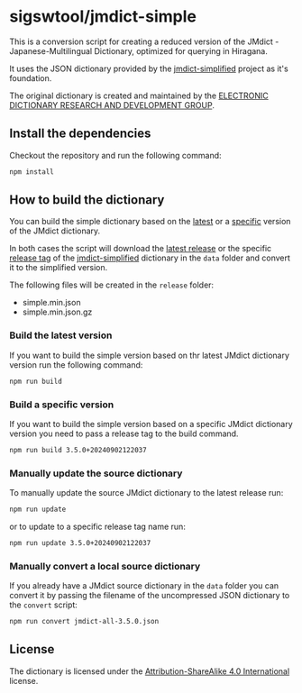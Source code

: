 # sigswtool/jmdict-simple
This is a  conversion script for creating a reduced version of the JMdict - Japanese-Multilingual Dictionary, optimized for querying in Hiragana.

It uses the JSON dictionary provided by the [jmdict-simplified](https://github.com/scriptin/jmdict-simplified) project as it's foundation.

The original dictionary is created and maintained by the [ELECTRONIC DICTIONARY RESEARCH AND DEVELOPMENT GROUP](https://www.edrdg.org/jmdict/j_jmdict.html).

## Install the dependencies
Checkout the repository and run the following command:

```bash
npm install
```

## How to build the dictionary
You can build the simple dictionary based on the [latest](#build-the-latest-version) or a [specific](#build-a-specific-version) version of the JMdict dictionary. 

In both cases the script will download the [latest release](https://github.com/scriptin/jmdict-simplified/releases/latest) or the specific [release tag](https://github.com/scriptin/jmdict-simplified/releases) of the [jmdict-simplified](https://github.com/scriptin/jmdict-simplified) dictionary in the ``data`` folder and convert it to the simplified version. 

The following files will be created in the ``release``  folder:

* simple.min.json
* simple.min.json.gz

### Build the latest version
If you want to build the simple version based on thr latest JMdict dictionary version run the following command:

```bash
npm run build
```

### Build a specific version
If you want to build the simple version based on a specific JMdict dictionary version you need to pass a release tag to the build command.

```bash
npm run build 3.5.0+20240902122037
```

### Manually update the source dictionary
To manually update the source JMdict dictionary  to the latest release run:

```bash
npm run update
```
or to update to a specific release tag name run:

```bash
npm run update 3.5.0+20240902122037
```

### Manually convert a local source dictionary
If you already have a JMdict source dictionary in the ``data`` folder you can convert it by passing the filename of the uncompressed JSON dictionary to the `convert` script:

```bash
npm run convert jmdict-all-3.5.0.json
```

## License
The dictionary is licensed under the [Attribution-ShareAlike 4.0 International](https://github.com/sigswtool/jmdict-simple/blob/main/LICENSE.txt) license.
